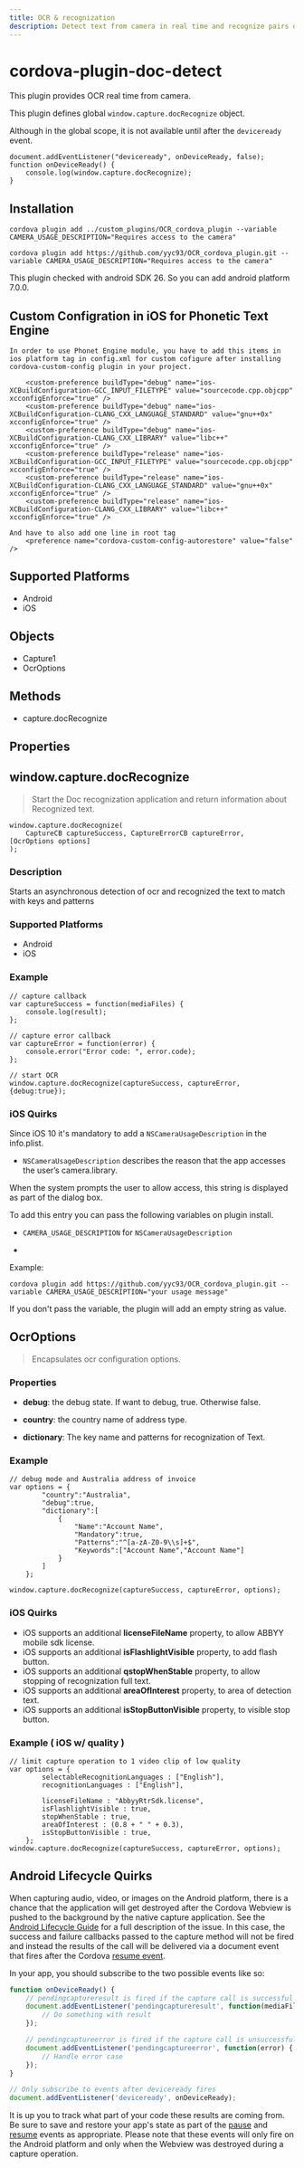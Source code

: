 ```yaml
---
title: OCR & recognization
description: Detect text from camera in real time and recognize pairs of key and value specified by parameter.
---
```

<!--
# license: Licensed to the Apache Software Foundation (ASF) under one
#         or more contributor license agreements.  See the NOTICE file
#         distributed with this work for additional information
#         regarding copyright ownership.  The ASF licenses this file
#         to you under the Apache License, Version 2.0 (the
#         "License"); you may not use this file except in compliance
#         with the License.  You may obtain a copy of the License at
#
#           http://www.apache.org/licenses/LICENSE-2.0
#
#         Unless required by applicable law or agreed to in writing,
#         software distributed under the License is distributed on an
#         "AS IS" BASIS, WITHOUT WARRANTIES OR CONDITIONS OF ANY
#         KIND, either express or implied.  See the License for the
#         specific language governing permissions and limitations
#         under the License.
-->

# cordova-plugin-doc-detect

This plugin provides OCR real time from camera.


This plugin defines global `window.capture.docRecognize` object.

Although in the global scope, it is not available until after the `deviceready` event.

    document.addEventListener("deviceready", onDeviceReady, false);
    function onDeviceReady() {
        console.log(window.capture.docRecognize);
    }


## Installation
    cordova plugin add ../custom_plugins/OCR_cordova_plugin --variable CAMERA_USAGE_DESCRIPTION="Requires access to the camera"

    cordova plugin add https://github.com/yyc93/OCR_cordova_plugin.git --variable CAMERA_USAGE_DESCRIPTION="Requires access to the camera"

This plugin checked with android SDK 26. So you can add android platform 7.0.0.


## Custom Configration in iOS for Phonetic Text Engine

    In order to use Phonet Engine module, you have to add this items in ios platform tag in config.xml for custom cofigure after installing cordova-custom-config plugin in your project.

        <custom-preference buildType="debug" name="ios-XCBuildConfiguration-GCC_INPUT_FILETYPE" value="sourcecode.cpp.objcpp" xcconfigEnforce="true" />
        <custom-preference buildType="debug" name="ios-XCBuildConfiguration-CLANG_CXX_LANGUAGE_STANDARD" value="gnu++0x" xcconfigEnforce="true" />
        <custom-preference buildType="debug" name="ios-XCBuildConfiguration-CLANG_CXX_LIBRARY" value="libc++" xcconfigEnforce="true" />
        <custom-preference buildType="release" name="ios-XCBuildConfiguration-GCC_INPUT_FILETYPE" value="sourcecode.cpp.objcpp" xcconfigEnforce="true" />
        <custom-preference buildType="release" name="ios-XCBuildConfiguration-CLANG_CXX_LANGUAGE_STANDARD" value="gnu++0x" xcconfigEnforce="true" />
        <custom-preference buildType="release" name="ios-XCBuildConfiguration-CLANG_CXX_LIBRARY" value="libc++" xcconfigEnforce="true" />
    
    And have to also add one line in root tag
        <preference name="cordova-custom-config-autorestore" value="false" />

## Supported Platforms

- Android
- iOS

## Objects

- Capture1
- OcrOptions

## Methods

- capture.docRecognize

## Properties

## window.capture.docRecognize

> Start the Doc recognization application and return information about Recognized text.

    window.capture.docRecognize(
        CaptureCB captureSuccess, CaptureErrorCB captureError,  [OcrOptions options]
    );

### Description

Starts an asynchronous detection of ocr and recognized the text to match with keys and patterns

### Supported Platforms

- Android
- iOS

### Example

    // capture callback
    var captureSuccess = function(mediaFiles) {
        console.log(result);   
    };

    // capture error callback
    var captureError = function(error) {
        console.error("Error code: ", error.code);
    };

    // start OCR
    window.capture.docRecognize(captureSuccess, captureError, {debug:true});

### iOS Quirks

Since iOS 10 it's mandatory to add a `NSCameraUsageDescription` in the info.plist.

* `NSCameraUsageDescription` describes the reason that the app accesses the user’s camera.library.

When the system prompts the user to allow access, this string is displayed as part of the dialog box.

To add this entry you can pass the following variables on plugin install.

* `CAMERA_USAGE_DESCRIPTION` for `NSCameraUsageDescription`

-
Example:

`cordova plugin add https://github.com/yyc93/OCR_cordova_plugin.git --variable CAMERA_USAGE_DESCRIPTION="your usage message"`

If you don't pass the variable, the plugin will add an empty string as value.


## OcrOptions

> Encapsulates ocr configuration options.

### Properties

- __debug__: the debug state. If want to debug, true. Otherwise false.

- __country__: the country name of address type.

- __dictionary__: The key name and patterns for recognization of Text.

### Example

    // debug mode and Australia address of invoice
    var options = {
            "country":"Australia",
            "debug":true,
            "dictionary":[
                {
                    "Name":"Account Name",
                    "Mandatory":true,
                    "Patterns":"^[a-zA-Z0-9\\s]+$",
                    "Keywords":["Account Name","Account Name"]
                }
            ]
        };

    window.capture.docRecognize(captureSuccess, captureError, options);

### iOS Quirks

- iOS supports an additional __licenseFileName__ property, to allow ABBYY mobile sdk license.
- iOS supports an additional __isFlashlightVisible__ property, to add flash button.
- iOS supports an additional __qstopWhenStable__ property, to allow stopping of recognization full text.
- iOS supports an additional __areaOfInterest__ property, to area of detection text.
- iOS supports an additional __isStopButtonVisible__ property, to visible stop button.

### Example ( iOS w/ quality )

    // limit capture operation to 1 video clip of low quality
    var options = {
            selectableRecognitionLanguages : ["English"],
            recognitionLanguages : ["English"],

            licenseFileName : "AbbyyRtrSdk.license",
            isFlashlightVisible : true,
            stopWhenStable : true,
            areaOfInterest : (0.8 + " " + 0.3),
            isStopButtonVisible : true,
        };
    window.capture.docRecognize(captureSuccess, captureError, options);

## Android Lifecycle Quirks

When capturing audio, video, or images on the Android platform, there is a chance that the
application will get destroyed after the Cordova Webview is pushed to the background by
the native capture application. See the [Android Lifecycle Guide][android-lifecycle] for
a full description of the issue. In this case, the success and failure callbacks passed
to the capture method will not be fired and instead the results of the call will be
delivered via a document event that fires after the Cordova [resume event][resume-event].

In your app, you should subscribe to the two possible events like so:

```javascript
function onDeviceReady() {
    // pendingcaptureresult is fired if the capture call is successful
    document.addEventListener('pendingcaptureresult', function(mediaFiles) {
        // Do something with result
    });

    // pendingcaptureerror is fired if the capture call is unsuccessful
    document.addEventListener('pendingcaptureerror', function(error) {
        // Handle error case
    });
}

// Only subscribe to events after deviceready fires
document.addEventListener('deviceready', onDeviceReady);
```

It is up you to track what part of your code these results are coming from. Be sure to
save and restore your app's state as part of the [pause][pause-event] and
[resume][resume-event] events as appropriate. Please note that these events will only
fire on the Android platform and only when the Webview was destroyed during a capture
operation.

[android-lifecycle]: http://cordova.apache.org/docs/en/latest/guide/platforms/android/index.html#lifecycle-guide
[pause-event]: http://cordova.apache.org/docs/en/latest/cordova/events/events.html#pause
[resume-event]: http://cordova.apache.org/docs/en/latest/cordova/events/events.html#resume
"# Crop_pro" 
